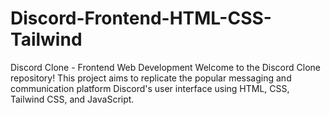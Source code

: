 # Discord-Frontend-HTML-CSS-Tailwind
Discord Clone - Frontend Web Development  Welcome to the Discord Clone repository! This project aims to replicate the popular messaging and communication platform Discord's user interface using HTML, CSS, Tailwind CSS, and JavaScript.
